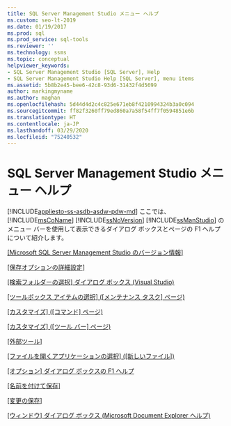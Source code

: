 ```yaml
---
title: SQL Server Management Studio メニュー ヘルプ
ms.custom: seo-lt-2019
ms.date: 01/19/2017
ms.prod: sql
ms.prod_service: sql-tools
ms.reviewer: ''
ms.technology: ssms
ms.topic: conceptual
helpviewer_keywords:
- SQL Server Management Studio [SQL Server], Help
- SQL Server Management Studio Help [SQL Server], menu items
ms.assetid: 5b8b2e45-bee6-42c8-93d6-31432f4d5699
author: markingmyname
ms.author: maghan
ms.openlocfilehash: 5d44d4d2c4c825e671eb8f4210994324b3a0c094
ms.sourcegitcommit: ff82f3260ff79ed860a7a58f54ff7f0594851e6b
ms.translationtype: HT
ms.contentlocale: ja-JP
ms.lasthandoff: 03/29/2020
ms.locfileid: "75240532"
---
```

# <a name="sql-server-management-studio-menu-help"></a>SQL Server Management Studio メニュー ヘルプ
[!INCLUDE[appliesto-ss-asdb-asdw-pdw-md](../../includes/appliesto-ss-asdb-asdw-pdw-md.md)]
ここでは、[!INCLUDE[msCoName](../../includes/msconame_md.md)] [!INCLUDE[ssNoVersion](../../includes/ssnoversion-md.md)] [!INCLUDE[ssManStudio](../../includes/ssmanstudio-md.md)] のメニュー バーを使用して表示できるダイアログ ボックスとページの F1 ヘルプについて紹介します。  
  
[[Microsoft SQL Server Management Studio のバージョン情報]](../../ssms/menu-help/about-sql-server-management-studio.md)  
  
[[保存オプションの詳細設定]](../../ssms/menu-help/advanced-save-options.md)  
  
[[検索フォルダーの選択] ダイアログ ボックス (Visual Studio)](../../ssms/menu-help/choose-search-folders-dialog-box-visual-studio.md)  
  
[[ツールボックス アイテムの選択] &#40;[メンテナンス タスク] ページ&#41;](../../ssms/menu-help/choose-toolbox-items-maintenance-tasks-page.md)  
  
[[カスタマイズ] ([コマンド] ページ)](../../ssms/menu-help/customize-commands-page.md)  
  
[[カスタマイズ] ([ツール バー] ページ)](../../ssms/menu-help/customize-toolbars-page.md)  
  
[[外部ツール]](../../ssms/menu-help/external-tools.md)  
  
[[ファイルを開くアプリケーションの選択] ([新しいファイル])](../../ssms/menu-help/open-with-new-file.md)  
  
[[オプション] ダイアログ ボックスの F1 ヘルプ](../../ssms/menu-help/options-dialog-boxes-f1-help.md)  
  
[[名前を付けて保存]](../../ssms/menu-help/save-as.md)  
  
[[変更の保存]](../../ssms/menu-help/save-changes.md)  
  
[[ウィンドウ] ダイアログ ボックス (Microsoft Document Explorer ヘルプ)](../../ssms/menu-help/windows-dialog-box-microsoft-document-explorer-help.md)  
  
